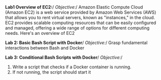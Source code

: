 **Lab1 Overview of EC2:**/
*Objective*:/
Amazon Elastic Compute Cloud (Amazon EC2) is a web service provided by Amazon Web Services (AWS) that allows you to rent virtual servers, known as "instances," in the cloud. EC2 provides scalable computing resources that can be easily configured and managed, offering a wide range of options for different computing needs. Here's an overview of EC2

**Lab 2: Basic Bash Script with Docker**/
*Objective:*/
Grasp fundamental interactions between Bash and Docker

**Lab 3: Conditional Bash Scripts with Docker**/
*Objective:*/
1. Write a script that checks if a Docker container is running.
2. If not running, the script should start it

